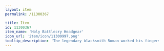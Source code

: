 ```yaml
---
layout: item
permalink: /11300367

title: Item
id: 11300367
item_name: 'Holy Battlecry Headgear'
icon_url: 'item/icon/11309997.png'
tooltip_description: 'The legendary blacksmith Roman worked his fingers to the bone creating this hat for Priests competing in the arena. It''s made of a tough, resilient material that helps the wearer endure all sorts of damage.'
---
```

